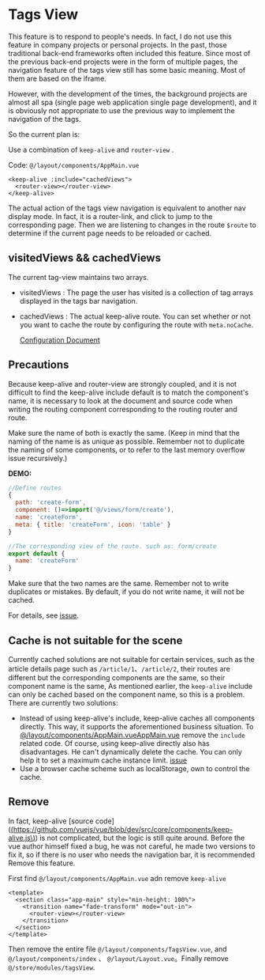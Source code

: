 # Tags View

This feature is to respond to people's needs. In fact, I do not use this feature in company projects or personal projects. In the past, those traditional back-end frameworks often included this feature. Since most of the previous back-end projects were in the form of multiple pages, the navigation feature of the tags view still has some basic meaning. Most of them are based on the iframe.

However, with the development of the times, the background projects are almost all spa \(single page web application single page development\), and it is obviously not appropriate to use the previous way to implement the navigation of the tags.

So the current plan is:

Use a combination of `keep-alive` and `router-view` .

Code: `@/layout/components/AppMain.vue`

```markup
<keep-alive :include="cachedViews">
  <router-view></router-view>
</keep-alive>
```

The actual action of the tags view navigation is equivalent to another nav display mode. In fact, it is a router-link, and click to jump to the corresponding page. Then we are listening to changes in the route `$route` to determine if the current page needs to be reloaded or cached.

## visitedViews && cachedViews

The current tag-view maintains two arrays.

* visitedViews : The page the user has visited is a collection of tag arrays displayed in the tags bar navigation.
* cachedViews : The actual keep-alive route. You can set whether or not you want to cache the route by configuring the route with `meta.noCache`.

  [Configuration Document](router-and-nav.md)

## Precautions

Because keep-alive and router-view are strongly coupled, and it is not difficult to find the keep-alive include default is to match the component's name, it is necessary to look at the document and source code when writing the routing component corresponding to the routing router and route.

Make sure the name of both is exactly the same. \(Keep in mind that the naming of the name is as unique as possible. Remember not to duplicate the naming of some components, or to refer to the last memory overflow issue recursively.\)

**DEMO:**

```javascript
//Define routes
{
  path: 'create-form',
  component: ()=>import('@/views/form/create'),
  name: 'createForm',
  meta: { title: 'createForm', icon: 'table' }
}
```

```javascript
//The corresponding view of the route. such as: form/create
export default {
  name: 'createForm'
}
```

Make sure that the two names are the same. Remember not to write duplicates or mistakes. By default, if you do not write name, it will not be cached.

For details, see [issue](https://github.com/vuejs/vue/issues/6938#issuecomment-345728620).

## Cache is not suitable for the scene

Currently cached solutions are not suitable for certain services, such as the article details page such as `/article/1`、`/article/2`, their routes are different but the corresponding components are the same, so their component name is the same, As mentioned earlier, the `keep-alive` include can only be cached based on the component name, so this is a problem. There are currently two solutions:

* Instead of using keep-alive's include, keep-alive caches all components directly. This way, it supports the aforementioned business situation. To [@/layout/components/AppMain.vueAppMain.vue](https://github.com/PanJiaChen/vue-element-admin/blob/master/src/views/layout/components/AppMain.vue) remove the `include` related code. Of course, using keep-alive directly also has disadvantages. He can't dynamically delete the cache. You can only help it to set a maximum cache instance limit. [issue](https://github.com/vuejs/vue/issues/6509)
* Use a browser cache scheme such as localStorage, own to control the cache.

## Remove

In fact, keep-alive \[source code\]\([\(https://github.com/vuejs/vue/blob/dev/src/core/components/keep-alive.js\)](https://github.com/forwardfirst/vue-element-admin-site/tree/4baf3651fa649e12721a152722f6e90c13a20772/docs/guide/essentials/%28https:/github.com/vuejs/vue/blob/dev/src/core/components/keep-alive.js%29)\) is not complicated, but the logic is still quite around. Before the vue author himself fixed a bug, he was not careful, he made two versions to fix it, so if there is no user who needs the navigation bar, it is recommended Remove this feature.

First find `@/layout/components/AppMain.vue` adn remove `keep-alive`

```markup
<template>
  <section class="app-main" style="min-height: 100%">
    <transition name="fade-transform" mode="out-in">
      <router-view></router-view>
    </transition>
  </section>
</template>
```

Then remove the entire file `@/layout/components/TagsView.vue`, and `@/layout/components/index`  、 `@/layout/Layout.vue`。Finally remove `@/store/modules/tagsView`.


